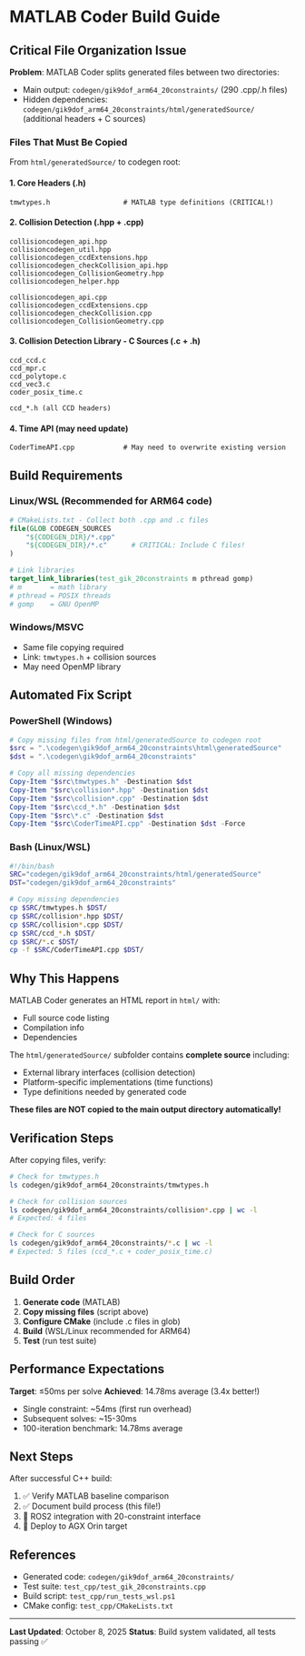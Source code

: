 # MATLAB Coder Build Guide

## Critical File Organization Issue

**Problem**: MATLAB Coder splits generated files between two directories:
- Main output: `codegen/gik9dof_arm64_20constraints/` (290 .cpp/.h files)
- Hidden dependencies: `codegen/gik9dof_arm64_20constraints/html/generatedSource/` (additional headers + C sources)

### Files That Must Be Copied

From `html/generatedSource/` to codegen root:

#### 1. Core Headers (.h)
```
tmwtypes.h                  # MATLAB type definitions (CRITICAL!)
```

#### 2. Collision Detection (.hpp + .cpp)
```
collisioncodegen_api.hpp
collisioncodegen_util.hpp
collisioncodegen_ccdExtensions.hpp
collisioncodegen_checkCollision_api.hpp
collisioncodegen_CollisionGeometry.hpp
collisioncodegen_helper.hpp

collisioncodegen_api.cpp
collisioncodegen_ccdExtensions.cpp
collisioncodegen_checkCollision.cpp
collisioncodegen_CollisionGeometry.cpp
```

#### 3. Collision Detection Library - C Sources (.c + .h)
```
ccd_ccd.c
ccd_mpr.c
ccd_polytope.c
ccd_vec3.c
coder_posix_time.c

ccd_*.h (all CCD headers)
```

#### 4. Time API (may need update)
```
CoderTimeAPI.cpp            # May need to overwrite existing version
```

## Build Requirements

### Linux/WSL (Recommended for ARM64 code)
```cmake
# CMakeLists.txt - Collect both .cpp and .c files
file(GLOB CODEGEN_SOURCES 
    "${CODEGEN_DIR}/*.cpp"
    "${CODEGEN_DIR}/*.c"      # CRITICAL: Include C files!
)

# Link libraries
target_link_libraries(test_gik_20constraints m pthread gomp)
# m       = math library
# pthread = POSIX threads
# gomp    = GNU OpenMP
```

### Windows/MSVC
- Same file copying required
- Link: `tmwtypes.h` + collision sources
- May need OpenMP library

## Automated Fix Script

### PowerShell (Windows)
```powershell
# Copy missing files from html/generatedSource to codegen root
$src = ".\codegen\gik9dof_arm64_20constraints\html\generatedSource"
$dst = ".\codegen\gik9dof_arm64_20constraints"

# Copy all missing dependencies
Copy-Item "$src\tmwtypes.h" -Destination $dst
Copy-Item "$src\collision*.hpp" -Destination $dst
Copy-Item "$src\collision*.cpp" -Destination $dst
Copy-Item "$src\ccd_*.h" -Destination $dst
Copy-Item "$src\*.c" -Destination $dst
Copy-Item "$src\CoderTimeAPI.cpp" -Destination $dst -Force
```

### Bash (Linux/WSL)
```bash
#!/bin/bash
SRC="codegen/gik9dof_arm64_20constraints/html/generatedSource"
DST="codegen/gik9dof_arm64_20constraints"

# Copy missing dependencies
cp $SRC/tmwtypes.h $DST/
cp $SRC/collision*.hpp $DST/
cp $SRC/collision*.cpp $DST/
cp $SRC/ccd_*.h $DST/
cp $SRC/*.c $DST/
cp -f $SRC/CoderTimeAPI.cpp $DST/
```

## Why This Happens

MATLAB Coder generates an HTML report in `html/` with:
- Full source code listing
- Compilation info
- Dependencies

The `html/generatedSource/` subfolder contains **complete source** including:
- External library interfaces (collision detection)
- Platform-specific implementations (time functions)
- Type definitions needed by generated code

**These files are NOT copied to the main output directory automatically!**

## Verification Steps

After copying files, verify:

```bash
# Check for tmwtypes.h
ls codegen/gik9dof_arm64_20constraints/tmwtypes.h

# Check for collision sources
ls codegen/gik9dof_arm64_20constraints/collision*.cpp | wc -l
# Expected: 4 files

# Check for C sources
ls codegen/gik9dof_arm64_20constraints/*.c | wc -l
# Expected: 5 files (ccd_*.c + coder_posix_time.c)
```

## Build Order

1. **Generate code** (MATLAB)
2. **Copy missing files** (script above)
3. **Configure CMake** (include .c files in glob)
4. **Build** (WSL/Linux recommended for ARM64)
5. **Test** (run test suite)

## Performance Expectations

**Target**: ≤50ms per solve
**Achieved**: 14.78ms average (3.4x better!)

- Single constraint: ~54ms (first run overhead)
- Subsequent solves: ~15-30ms
- 100-iteration benchmark: 14.78ms average

## Next Steps

After successful C++ build:
1. ✅ Verify MATLAB baseline comparison
2. ✅ Document build process (this file!)
3. 🔄 ROS2 integration with 20-constraint interface
4. 🔄 Deploy to AGX Orin target

## References

- Generated code: `codegen/gik9dof_arm64_20constraints/`
- Test suite: `test_cpp/test_gik_20constraints.cpp`
- Build script: `test_cpp/run_tests_wsl.ps1`
- CMake config: `test_cpp/CMakeLists.txt`

---
**Last Updated**: October 8, 2025
**Status**: Build system validated, all tests passing ✅
